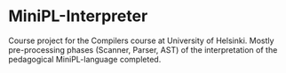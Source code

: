 # MiniPL-Interpreter

Course project for the Compilers course at University of Helsinki. Mostly pre-processing phases (Scanner, Parser, AST) of the interpretation of the pedagogical MiniPL-language completed. 
